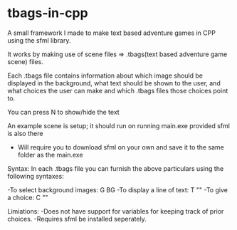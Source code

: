 # tbags-in-cpp

A small framework I made to make text based adventure games in CPP using the sfml library.

It works by making use of scene files => .tbags(text based adventure game scene) files. 

Each .tbags file contains information about which image should be displayed in the background, what text should be shown to the user, and what choices the user can make and which .tbags files those choices point to.

You can press N to show/hide the text

An example scene is setup; it should run on running main.exe provided sfml is also there

* Will require you to download sfml on your own and save it to the same folder as the main.exe
  

Syntax:
  In each .tbags file you can furnish the above particulars using the following syntaxes:

  -To select background images: G BG <relative-path-to-img>
  -To display a line of text: T "<text>"
  -To give a choice: C "<choice-text>" <relative-path-to-tbags-file>


Limiations:
-Does not have support for variables for keeping track of prior choices.
-Requires sfml be installed seperately.
